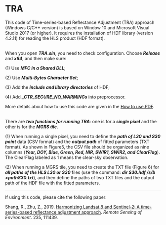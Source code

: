 # TRA
This code of Time-series-based Reflectance Adjustment (TRA) approach (Windows C/C++ version) is based 
on Window 10 and Microsoft Visual Studio 2017 (or higher). It requires the installation of HDF library
(version 4.2.11) for reading the HLS product (HDF format).<br> <br>  

When you open ***TRA.sln***, you need to check configuration. Choose ***Release*** and ***x64***, and then make sure:<br>

  (1) Use ***MFC in a Shared DLL***;<br> 

  (2) Use ***Multi-Bytes Character Set***;<br> 

  (3) Add the ***include and library directories*** of HDF;<br> 

  (4) Add ***_CTR_SECURE_NO_WARMINGs*** into preprocessor.<br> 

More details about how to use this code are given in the [How to use.PDF](https://github.com/GERSL/TRA/blob/master/How%20to%20use.pdf).<br><br>  

There are ***two functions for running TRA***: one is for a ***single pixel*** and the other is for the ***MGRS tile***.<br>

(1) When running a single pixel, you need to define the ***path of L30 and S30 point*** data (CSV format) and the ***output path*** of fitted parameters (TXT format). As shown in Figure5, the CSV file should be organized as nine columns (***Year, DOY, Blue, Green, Red, NIR, SWIR1, SWIR2, and ClearFlag***). The ClearFlag labeled as 1 means the clear-sky observation.<br>

(2) When running a MGRS tile, you need to create the TXT file (Figure 6) for ***all paths of the HLS L30 or S30*** files (use the command: ***dir *S30*.hdf /s/b >pathS30.txt***), and then define the paths of two TXT files and the output path of the HDF file with the fitted parameters.<br> 

-------------
If using this code, please cite the following paper:

Shang, R., Zhu, Z., 2019. [Harmonizing Landsat 8 and Sentinel-2: A time-series-based reflectance adjustment approach](https://www.sciencedirect.com/science/article/pii/S0034425719304584). *Remote Sensing of Environment*. 235, 111439.
